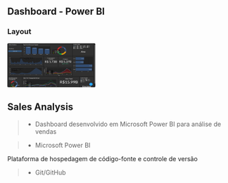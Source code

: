 ## Dashboard - Power BI


### Layout
<img src="https://github.com/rrssouza/Dash_Plotly/blob/main/img/Darkly.png" width="200" height="100" />



## Sales Analysis

> - Dashboard desenvolvido em Microsoft Power BI para análise de vendas

> - Microsoft Power BI

Plataforma de hospedagem de código-fonte e controle de versão
> - Git/GitHub